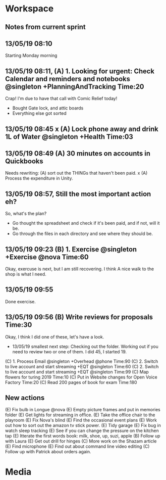 # Workspace 
##  Notes from current sprint 


## 13/05/19 08:10 
Starting Monday morning 

## 13/05/19 08:11,  (A) 1. Looking for urgent: Check Calendar and reminders and notebooks  @singleton +PlanningAndTracking Time:20
Crap! I'm due to have that call with Comic Relief today!  

* Bought Gate lock, and attic boards 
* Everything else got sorted  

## 13/05/19 08:45 x (A) Lock phone away and drink 1L of Water @singleton +Health Time:03
## 13/05/19 08:49 (A) 30 minutes on accounts in Quickbooks 
Needs rewriting: (A) sort out the THINGs that haven't been paid. 
x (A) Process the expenditure in Unity. 

## 13/05/19 08:57, Still the most important action eh?  
So, what's the plan? 
* Go thought the spreadsheet and check if it's been paid, and if not, will it be. 
* Go through the files in each directory and see where they should be. 

## 13/05/19 09:23 (B) 1. Exercise @singleton +Exercise @nova  Time:60 
Okay, exercuse is next, but I am still recovering. I think A nice walk to the shop is what I need. 


## 13/05/19 09:55 
Done exercise. 
## 13/05/19 09:56 (B) Write reviews for proposals Time:30 
Okay, I think  I did one of these, let's have a look.
- 13/05/19 smallest next step:  Checking out the folder. 
Working out if you need to review two or one of them. 
I did 45, I started 19. 



(C) 1. Process Email @singleton +Overhead @phone  Time:90
(C) 2. Switch to live account and start streaming +EQT @singleton Time:60 
(C) 2. Switch to live account and start streaming +EQT @singleton Time:99
(C) Map flowers for turing 2019 Time:10
(C) Put in Website changes for Open Voice Factory Time:20
(C) Read 200 pages of book for exam  Time:180

##  New actions 
(E) Fix bulb in Longue  @nova 
(E) Empty picture frames and put in memories folder 
(E) Get lights for streaming in office. 
(E) Take the office chair to the playroom 
(E) Fix Nova's blind
(E) Find the occasional event plans 
(E) Work out how to sort out the amazon tv stick power.
(E) Tidy garage 
(E) Fix bug in watch sleep tracking 
(E) See if you can change the pressure on the kitchen tap 
(E) Itterate the first words book: milk, shoe, up, suzi, apple 
(B) Follow up with Laura 
(E) Get out drill for hinges 
(C) More work on the Shazam article 
(E) Find microphone 
(E) Find out about command line video editing 
(C) Follow up with Patrick about orders again. 

# Media 

